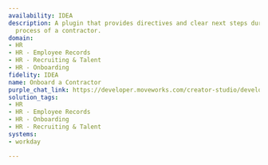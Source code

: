 ```yaml
---
availability: IDEA
description: A plugin that provides directives and clear next steps during the onboarding
  process of a contractor.
domain:
- HR
- HR - Employee Records
- HR - Recruiting & Talent
- HR - Onboarding
fidelity: IDEA
name: Onboard a Contractor
purple_chat_link: https://developer.moveworks.com/creator-studio/developer-tools/purple-chat/?conversation=%7B%22startTimestamp%22%3A%2211%3A43+AM%22%2C%22messages%22%3A%5B%7B%22role%22%3A%22assistant%22%2C%22parts%22%3A%5B%7B%22richText%22%3A%22Welcome+to+the+Marketing+team%21+We%27re+glad+to+have+you+onboard.+Here%27s+a+quick+overview+of+resources+and+your+onboarding+plan%3A%22%7D%5D%7D%2C%7B%22role%22%3A%22assistant%22%2C%22parts%22%3A%5B%7B%22richText%22%3A%22Resources+and+Onboarding+Plan%3A%22%7D%2C%7B%22richText%22%3A%22%3Cb%3EOnboarding+Checklist%3C%2Fb%3E%3Cbr%3E%3Cb%3E1.+Complete+HR+paperwork%3C%2Fb%3E+-+Ensure+all+HR+documents+are+filled+and+submitted.+%3Cbr%3E%3Cb%3E2.+Setup+your+work+environment%3C%2Fb%3E+-+Access+to+required+software+and+hardware.+%3Cbr%3E%3Cb%3E3.+Meet+the+team%3C%2Fb%3E+-+Introduction+meetings+with+key+team+members.+%3Cbr%3E%3Cb%3E4.+Training%3C%2Fb%3E+-+Complete+product+and+marketing+strategy+training.%22%7D%5D%7D%2C%7B%22role%22%3A%22user%22%2C%22parts%22%3A%5B%7B%22richText%22%3A%22Got+it%2C+thanks+for+the+information%21%22%7D%5D%7D%5D%7D
solution_tags:
- HR
- HR - Employee Records
- HR - Onboarding
- HR - Recruiting & Talent
systems:
- workday

---
```

